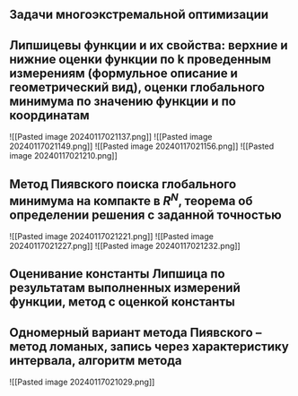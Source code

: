 
## Задачи многоэкстремальной оптимизации



## Липшицевы функции и их свойства: верхние и нижние оценки функции по k проведенным измерениям (формульное описание и геометрический вид), оценки глобального минимума по значению функции и по координатам

![[Pasted image 20240117021137.png]]
![[Pasted image 20240117021149.png]]
![[Pasted image 20240117021156.png]]
![[Pasted image 20240117021210.png]]

## Метод Пиявского поиска глобального минимума на компакте в $R^N$, теорема об определении решения с заданной точностью

![[Pasted image 20240117021221.png]]
![[Pasted image 20240117021227.png]]
![[Pasted image 20240117021232.png]]


## Оценивание константы Липшица по результатам выполненных измерений функции, метод с оценкой константы



## Одномерный вариант метода Пиявского – метод ломаных, запись через характеристику интервала, алгоритм метода

![[Pasted image 20240117021029.png]]